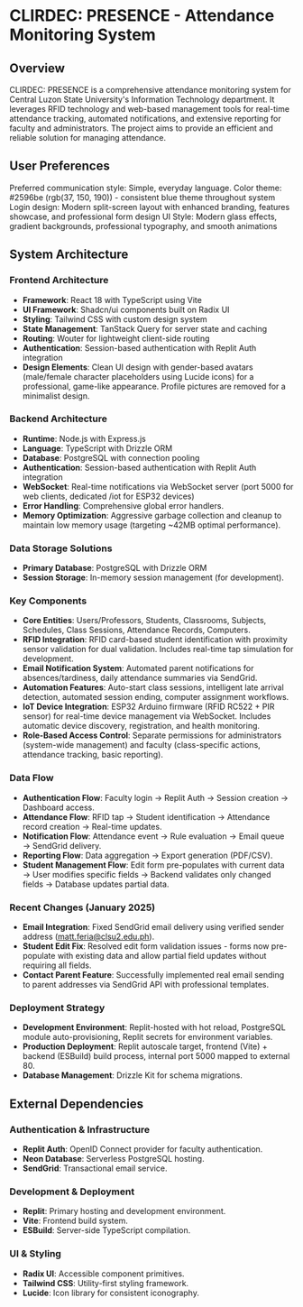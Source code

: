 # CLIRDEC: PRESENCE - Attendance Monitoring System

## Overview
CLIRDEC: PRESENCE is a comprehensive attendance monitoring system for Central Luzon State University's Information Technology department. It leverages RFID technology and web-based management tools for real-time attendance tracking, automated notifications, and extensive reporting for faculty and administrators. The project aims to provide an efficient and reliable solution for managing attendance.

## User Preferences
Preferred communication style: Simple, everyday language.
Color theme: #2596be (rgb(37, 150, 190)) - consistent blue theme throughout system
Login design: Modern split-screen layout with enhanced branding, features showcase, and professional form design
UI Style: Modern glass effects, gradient backgrounds, professional typography, and smooth animations

## System Architecture

### Frontend Architecture
- **Framework**: React 18 with TypeScript using Vite
- **UI Framework**: Shadcn/ui components built on Radix UI
- **Styling**: Tailwind CSS with custom design system
- **State Management**: TanStack Query for server state and caching
- **Routing**: Wouter for lightweight client-side routing
- **Authentication**: Session-based authentication with Replit Auth integration
- **Design Elements**: Clean UI design with gender-based avatars (male/female character placeholders using Lucide icons) for a professional, game-like appearance. Profile pictures are removed for a minimalist design.

### Backend Architecture
- **Runtime**: Node.js with Express.js
- **Language**: TypeScript with Drizzle ORM
- **Database**: PostgreSQL with connection pooling
- **Authentication**: Session-based authentication with Replit Auth integration
- **WebSocket**: Real-time notifications via WebSocket server (port 5000 for web clients, dedicated /iot for ESP32 devices)
- **Error Handling**: Comprehensive global error handlers.
- **Memory Optimization**: Aggressive garbage collection and cleanup to maintain low memory usage (targeting ~42MB optimal performance).

### Data Storage Solutions
- **Primary Database**: PostgreSQL with Drizzle ORM
- **Session Storage**: In-memory session management (for development).

### Key Components
- **Core Entities**: Users/Professors, Students, Classrooms, Subjects, Schedules, Class Sessions, Attendance Records, Computers.
- **RFID Integration**: RFID card-based student identification with proximity sensor validation for dual validation. Includes real-time tap simulation for development.
- **Email Notification System**: Automated parent notifications for absences/tardiness, daily attendance summaries via SendGrid.
- **Automation Features**: Auto-start class sessions, intelligent late arrival detection, automated session ending, computer assignment workflows.
- **IoT Device Integration**: ESP32 Arduino firmware (RFID RC522 + PIR sensor) for real-time device management via WebSocket. Includes automatic device discovery, registration, and health monitoring.
- **Role-Based Access Control**: Separate permissions for administrators (system-wide management) and faculty (class-specific actions, attendance tracking, basic reporting).

### Data Flow
- **Authentication Flow**: Faculty login → Replit Auth → Session creation → Dashboard access.
- **Attendance Flow**: RFID tap → Student identification → Attendance record creation → Real-time updates.
- **Notification Flow**: Attendance event → Rule evaluation → Email queue → SendGrid delivery.
- **Reporting Flow**: Data aggregation → Export generation (PDF/CSV).
- **Student Management Flow**: Edit form pre-populates with current data → User modifies specific fields → Backend validates only changed fields → Database updates partial data.

### Recent Changes (January 2025)
- **Email Integration**: Fixed SendGrid email delivery using verified sender address (matt.feria@clsu2.edu.ph).
- **Student Edit Fix**: Resolved edit form validation issues - forms now pre-populate with existing data and allow partial field updates without requiring all fields.
- **Contact Parent Feature**: Successfully implemented real email sending to parent addresses via SendGrid API with professional templates.

### Deployment Strategy
- **Development Environment**: Replit-hosted with hot reload, PostgreSQL module auto-provisioning, Replit secrets for environment variables.
- **Production Deployment**: Replit autoscale target, frontend (Vite) + backend (ESBuild) build process, internal port 5000 mapped to external 80.
- **Database Management**: Drizzle Kit for schema migrations.

## External Dependencies

### Authentication & Infrastructure
- **Replit Auth**: OpenID Connect provider for faculty authentication.
- **Neon Database**: Serverless PostgreSQL hosting.
- **SendGrid**: Transactional email service.

### Development & Deployment
- **Replit**: Primary hosting and development environment.
- **Vite**: Frontend build system.
- **ESBuild**: Server-side TypeScript compilation.

### UI & Styling
- **Radix UI**: Accessible component primitives.
- **Tailwind CSS**: Utility-first styling framework.
- **Lucide**: Icon library for consistent iconography.